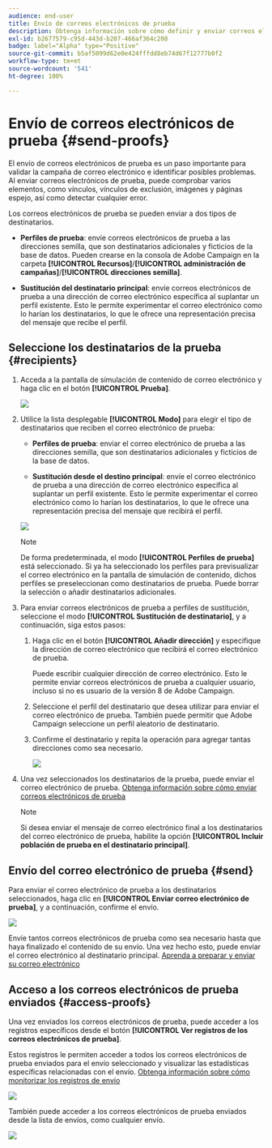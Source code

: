 ```yaml
---
audience: end-user
title: Envío de correos electrónicos de prueba
description: Obtenga información sobre cómo definir y enviar correos electrónicos de prueba
exl-id: b2677579-c95d-443d-b207-466af364c208
badge: label="Alpha" type="Positive"
source-git-commit: b5af5099d62e0e424fffdd8eb74d67f12777b0f2
workflow-type: tm+mt
source-wordcount: '541'
ht-degree: 100%

---
```


# Envío de correos electrónicos de prueba {#send-proofs}

El envío de correos electrónicos de prueba es un paso importante para validar la campaña de correo electrónico e identificar posibles problemas. Al enviar correos electrónicos de prueba, puede comprobar varios elementos, como vínculos, vínculos de exclusión, imágenes y páginas espejo, así como detectar cualquier error.

Los correos electrónicos de prueba se pueden enviar a dos tipos de destinatarios.

* **Perfiles de prueba**: envíe correos electrónicos de prueba a las direcciones semilla, que son destinatarios adicionales y ficticios de la base de datos. Pueden crearse en la consola de Adobe Campaign en la carpeta **[!UICONTROL Recursos]**/**[!UICONTROL administración de campañas]**/**[!UICONTROL direcciones semilla]**.

* **Sustitución del destinatario principal**: envíe correos electrónicos de prueba a una dirección de correo electrónico específica al suplantar un perfil existente. Esto le permite experimentar el correo electrónico como lo harían los destinatarios, lo que le ofrece una representación precisa del mensaje que recibe el perfil.

## Seleccione los destinatarios de la prueba {#recipients}

1. Acceda a la pantalla de simulación de contenido de correo electrónico y haga clic en el botón **[!UICONTROL Prueba]**.

   ![](assets/test-button.png)

1. Utilice la lista desplegable **[!UICONTROL Modo]** para elegir el tipo de destinatarios que reciben el correo electrónico de prueba:

   * **Perfiles de prueba**: enviar el correo electrónico de prueba a las direcciones semilla, que son destinatarios adicionales y ficticios de la base de datos.

   * **Sustitución desde el destino principal**: envíe el correo electrónico de prueba a una dirección de correo electrónico específica al suplantar un perfil existente. Esto le permite experimentar el correo electrónico como lo harían los destinatarios, lo que le ofrece una representación precisa del mensaje que recibirá el perfil.

   ![](assets/test-mode.png)

   >[!NOTE]
   >
   >De forma predeterminada, el modo **[!UICONTROL Perfiles de prueba]** está seleccionado. Si ya ha seleccionado los perfiles para previsualizar el correo electrónico en la pantalla de simulación de contenido, dichos perfiles se preseleccionan como destinatarios de prueba. Puede borrar la selección o añadir destinatarios adicionales.

1. Para enviar correos electrónicos de prueba a perfiles de sustitución, seleccione el modo **[!UICONTROL Sustitución de destinatario]**, y a continuación, siga estos pasos:

   1. Haga clic en el botón **[!UICONTROL Añadir dirección]** y especifique la dirección de correo electrónico que recibirá el correo electrónico de prueba.

      Puede escribir cualquier dirección de correo electrónico. Esto le permite enviar correos electrónicos de prueba a cualquier usuario, incluso si no es usuario de la versión 8 de Adobe Campaign.

   1. Seleccione el perfil del destinatario que desea utilizar para enviar el correo electrónico de prueba. También puede permitir que Adobe Campaign seleccione un perfil aleatorio de destinatario.

   1. Confirme el destinatario y repita la operación para agregar tantas direcciones como sea necesario.

      ![](assets/substitution.png)

1. Una vez seleccionados los destinatarios de la prueba, puede enviar el correo electrónico de prueba. [Obtenga información sobre cómo enviar correos electrónicos de prueba](#send)

   >[!NOTE]
   >
   >Si desea enviar el mensaje de correo electrónico final a los destinatarios del correo electrónico de prueba, habilite la opción **[!UICONTROL Incluir población de prueba en el destinatario principal]**.

## Envío del correo electrónico de prueba {#send}

Para enviar el correo electrónico de prueba a los destinatarios seleccionados, haga clic en **[!UICONTROL Enviar correo electrónico de prueba]**, y a continuación, confirme el envío.

![](assets/send-proof.png)

Envíe tantos correos electrónicos de prueba como sea necesario hasta que haya finalizado el contenido de su envío. Una vez hecho esto, puede enviar el correo electrónico al destinatario principal. [Aprenda a preparar y enviar su correo electrónico](../monitor/prepare-send.md)

## Acceso a los correos electrónicos de prueba enviados {#access-proofs}

Una vez enviados los correos electrónicos de prueba, puede acceder a los registros específicos desde el botón **[!UICONTROL Ver registros de los correos electrónicos de prueba]**.

Estos registros le permiten acceder a todos los correos electrónicos de prueba enviados para el envío seleccionado y visualizar las estadísticas específicas relacionadas con el envío. [Obtenga información sobre cómo monitorizar los registros de envío](../monitor/delivery-logs.md)

![](assets/proof-log.png)

También puede acceder a los correos electrónicos de prueba enviados desde la lista de envíos, como cualquier envío.

![](assets/delivery-list.png)

